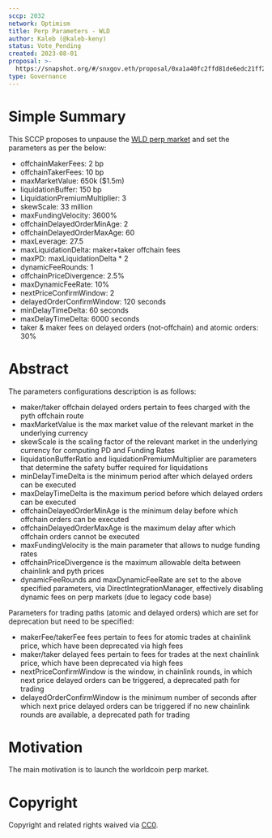 ```yaml
---
sccp: 2032
network: Optimism
title: Perp Parameters - WLD
author: Kaleb (@kaleb-keny)
status: Vote_Pending
created: 2023-08-01
proposal: >-
  https://snapshot.org/#/snxgov.eth/proposal/0xa1a40fc2ffd81de6edc21ff25ec3cf8d3248f331ebb98f69ddda34b5fd32f1cf
type: Governance
---
```


# Simple Summary

This SCCP proposes to unpause the [WLD perp market](https://sips.synthetix.io/sips/sip-2028/) and set the parameters as per the below:
- offchainMakerFees: 2 bp
- offchainTakerFees: 10 bp
- maxMarketValue: 650k ($1.5m)
- liquidationBuffer: 150 bp
- LiquidationPremiumMultiplier: 3
- skewScale: 33 million
- maxFundingVelocity: 3600%
- offchainDelayedOrderMinAge: 2
- offchainDelayedOrderMaxAge: 60
- maxLeverage: 27.5
- maxLiquidationDelta: maker+taker offchain fees
- maxPD: maxLiquidationDelta * 2
- dynamicFeeRounds: 1
- offchainPriceDivergence: 2.5%
- maxDynamicFeeRate: 10%
- nextPriceConfirmWindow: 2
- delayedOrderConfirmWindow: 120 seconds
- minDelayTimeDelta: 60 seconds
- maxDelayTimeDelta: 6000 seconds
- taker & maker fees on delayed orders (not-offchain) and atomic orders: 30%

# Abstract

The parameters configurations description is as follows:

- maker/taker offchain delayed orders pertain to fees charged with the pyth offchain route
- maxMarketValue is the max market value of the relevant market in the underlying currency
- skewScale is the scaling factor of the relevant market in the underlying currency for computing PD and Funding Rates
- liquidationBufferRatio and liquidationPremiumMultiplier are parameters that determine the safety buffer required for liquidations
- minDelayTimeDelta is the minimum period after which delayed orders can be executed
- maxDelayTimeDelta is the maximum period before which delayed orders can be executed
- offchainDelayedOrderMinAge is the minimum delay before which offchain orders can be executed
- offchainDelayedOrderMaxAge is the maximum delay after which offchain orders cannot be executed
- maxFundingVelocity is the main parameter that allows to nudge funding rates
- offchainPriceDivergence is the maximum allowable delta between chainlink and pyth prices
- dynamicFeeRounds and maxDynamicFeeRate are set to the above specified parameters, via DirectIntegrationManager, effectively disabling dynamic fees on perp markets (due to legacy code base)

Parameters for trading paths (atomic and delayed orders) which are set for deprecation but need to be specified:
- makerFee/takerFee fees pertain to fees for atomic trades at chainlink price, which have been deprecated via high fees
- maker/taker delayed fees pertain to fees for trades at the next chainlink price, which have been deprecated via high fees
- nextPriceConfirmWindow is the window, in chainlink rounds, in which next price delayed orders can be triggered, a deprecated path for trading
- delayedOrderConfirmWindow is the minimum number of seconds after which next price delayed orders can be triggered if no new chainlink rounds are available, a deprecated path for trading

# Motivation

The main motivation is to launch the worldcoin perp market.


# Copyright

Copyright and related rights waived via [CC0](https://creativecommons.org/publicdomain/zero/1.0/).



